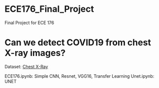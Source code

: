# ECE176_Final_Project
Final Project for ECE 176

# Can we detect COVID19 from chest X-ray images? 

Dataset: [Chest X-Ray](https://www.kaggle.com/datasets/praveengovi/coronahack-chest-xraydataset)

ECE176.ipynb: Simple CNN, Resnet, VGG16, Transfer Learning
Unet.ipynb: UNET
